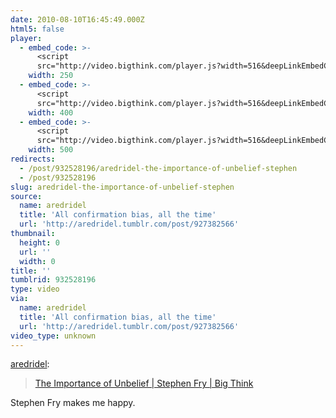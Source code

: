 ```yaml
---
date: 2010-08-10T16:45:49.000Z
html5: false
player:
  - embed_code: >-
      <script
      src="http://video.bigthink.com/player.js?width=516&deepLinkEmbedCode=Z2ODI5MTpErwQxGH5Y82TKWBT_ZaaOSg&height=290&autoplay=0&embedCode=Z2ODI5MTpErwQxGH5Y82TKWBT_ZaaOSg"></script>
    width: 250
  - embed_code: >-
      <script
      src="http://video.bigthink.com/player.js?width=516&deepLinkEmbedCode=Z2ODI5MTpErwQxGH5Y82TKWBT_ZaaOSg&height=290&autoplay=0&embedCode=Z2ODI5MTpErwQxGH5Y82TKWBT_ZaaOSg"></script>
    width: 400
  - embed_code: >-
      <script
      src="http://video.bigthink.com/player.js?width=516&deepLinkEmbedCode=Z2ODI5MTpErwQxGH5Y82TKWBT_ZaaOSg&height=290&autoplay=0&embedCode=Z2ODI5MTpErwQxGH5Y82TKWBT_ZaaOSg"></script>
    width: 500
redirects:
  - /post/932528196/aredridel-the-importance-of-unbelief-stephen
  - /post/932528196
slug: aredridel-the-importance-of-unbelief-stephen
source:
  name: aredridel
  title: 'All confirmation bias, all the time'
  url: 'http://aredridel.tumblr.com/post/927382566'
thumbnail:
  height: 0
  url: ''
  width: 0
title: ''
tumblrid: 932528196
type: video
via:
  name: aredridel
  title: 'All confirmation bias, all the time'
  url: 'http://aredridel.tumblr.com/post/927382566'
video_type: unknown
---
```

<p><a href="http://aredridel.tumblr.com/post/927382566/the-importance-of-unbelief-stephen-fry-big" class="tumblr_blog">aredridel</a>:</p>

<blockquote><p><a href="http://bigthink.com/ideas/17864">The Importance of Unbelief | Stephen Fry | Big Think</a></p></blockquote>

<p>Stephen Fry makes me happy.</p>
